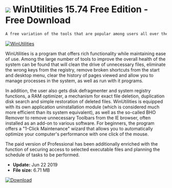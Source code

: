 # ![](https://cdn.softexe.net/static/icon/3/winutilities-8274.png) WinUtilities 15.74 Free Edition - Free Download

```sh
A free variation of the tools that are popular among users all over the world to optimize the work of Windows, search and remove unnecessary files from the disk, as well as blurring traces of our presence on the Internet.
```
[![WinUtilities](https://gallery.dpcdn.pl/imgc/Tools/949/g_-_420x350_1.5_-_x20170213153054_0.png)](https://softexe.net/win/system/tweaking-optimizing/winutilities:hbgd.html)

WinUtilities is a program that offers rich functionality while maintaining ease of use. Among the large number of tools to improve the overall health of the system can be found that will clean the drive of unnecessary files, eliminate the wrong keys from the registry, remove broken shortcuts from the start and desktop menu, clear the history of pages viewed and allow you to manage processes in the system, as well as run with it programs.
 
 In addition, the user also gets disk defragmenter and system registry functions, a RAM optimizer, a mechanism for exact file deletion, duplication disk search and simple restoration of deleted files. WinUtilities is equipped with its own application uninstallation module (which is considered much more efficient than its system equivalent), as well as the so-called BHO Remover to remove unnecessary Toolbars from the IE browser, often installed as an add-on to various software. For beginners, the program offers a "1-Click Maintenance" wizard that allows you to automatically optimize your computer's performance with one click of the mouse.
 
 The paid version of Professional has been additionally enriched with the function of securing access to selected executable files and planning the schedule of tasks to be performed.


- **Update:** Jun 22 2019
- **File size:** 6.71 MB

[![Download](https://cdn.softexe.net/static/img/download.png)](https://softexe.net/win/system/tweaking-optimizing/winutilities:hbgd.html)

